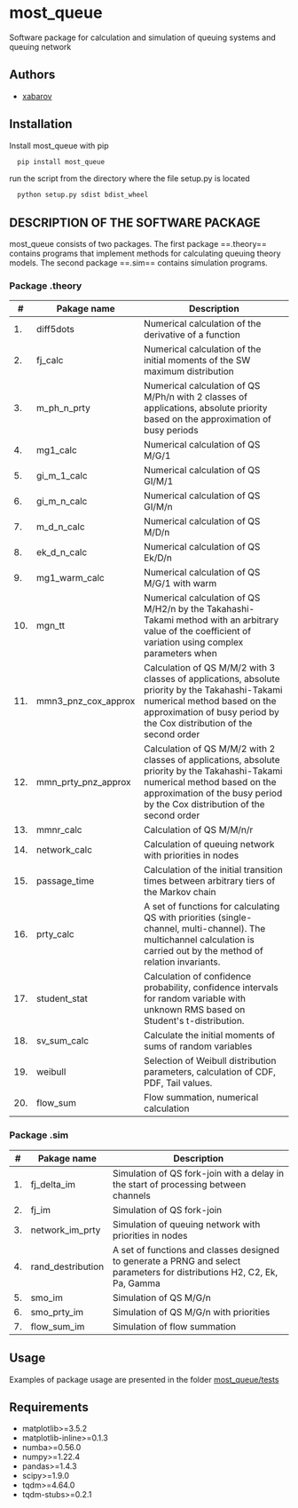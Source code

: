 # most_queue
Software package for calculation and simulation of queuing systems and queuing network

## Authors
- [xabarov](https://github.com/xabarov)

## Installation
Install most_queue with pip
```bash
  pip install most_queue
```
run the script from the directory where the file setup.py is located
```bash
  python setup.py sdist bdist_wheel
```
## DESCRIPTION OF THE SOFTWARE PACKAGE
most_queue consists of two packages. The first package ==.theory== contains programs that implement methods for calculating queuing theory models. The second package ==.sim== contains simulation programs. 
### Package .theory
| #  | Pakage name | Description |
| ------------- | ------------- |------------- |
| 1. | diff5dots  | Numerical calculation of the derivative of a function |
| 2.  | fj_calc | Numerical calculation of the initial moments of the SW maximum distribution  | 
| 3.  | m_ph_n_prty | Numerical calculation of QS M/Ph/n with 2 classes of applications, absolute priority based on the approximation of busy periods |
| 4.  | mg1_calc | Numerical calculation of QS M/G/1 |
| 5.  | gi_m_1_calc | Numerical calculation of QS GI/M/1 |
| 6.  | gi_m_n_calc | Numerical calculation of QS GI/M/n |
| 7.  | m_d_n_calc | Numerical calculation of QS M/D/n |
| 8.  | ek_d_n_calc | Numerical calculation of QS Ek/D/n |
| 9.  | mg1_warm_calc | Numerical calculation of QS M/G/1 with warm |
| 10.  | mgn_tt | Numerical calculation of QS M/H2/n by the Takahashi-Takami method with an arbitrary value of the coefficient of variation using complex parameters when | approximating the service time by the H2 distribution |
| 11.  | mmn3_pnz_cox_approx | Calculation of QS M/M/2 with 3 classes of applications, absolute priority by the Takahashi-Takami numerical method based on the approximation of busy period by the Cox distribution of the second order |
| 12.  | mmn_prty_pnz_approx | Calculation of QS M/M/2 with 2 classes of applications, absolute priority by the Takahashi-Takami numerical method based on the approximation of the busy period by the Cox distribution of the second order |
| 13.  | mmnr_calc | Calculation of QS M/M/n/r |
| 14.  | network_calc | Calculation of queuing network with priorities in nodes |
| 15.  | passage_time | Calculation of the initial transition times between arbitrary tiers of the Markov chain |
| 16.  | prty_calc | A set of functions for calculating QS with priorities (single-channel, multi-channel). The multichannel calculation is carried out by the method of relation invariants.|
| 17.  | student_stat | Calculation of confidence probability, confidence intervals for random variable with unknown RMS based on Student's t-distribution. |
| 18.  | sv_sum_calc | Calculate the initial moments of sums of random variables |
| 19.  | weibull | Selection of Weibull distribution parameters, calculation of CDF, PDF, Tail values. |
| 20.  | flow_sum | Flow summation, numerical calculation |
### Package .sim
| #  | Pakage name | Description |
| ------------- | ------------- |------------- |
| 1.  | fj_delta_im | Simulation of QS fork-join with a delay in the start of processing between channels | 
| 2.  | fj_im | Simulation of QS fork-join | 
| 3.  | network_im_prty | Simulation of queuing network with priorities in nodes | 
| 4.  | rand_destribution | A set of functions and classes designed to generate a PRNG and select parameters for distributions H2, C2, Ek, Pa, Gamma | 
| 5.  | smo_im | Simulation of QS M/G/n | 
| 6.  | smo_prty_im | Simulation of QS M/G/n with priorities  | 
| 7.  | flow_sum_im  | Simulation of flow summation | 

## Usage
Examples of package usage are presented in the folder [most_queue/tests](https://github.com/xabarov/mps/tree/main/most_queue/tests)

## Requirements
* matplotlib>=3.5.2
* matplotlib-inline>=0.1.3
* numba>=0.56.0
* numpy>=1.22.4
* pandas>=1.4.3
* scipy>=1.9.0
* tqdm>=4.64.0
* tqdm-stubs>=0.2.1






